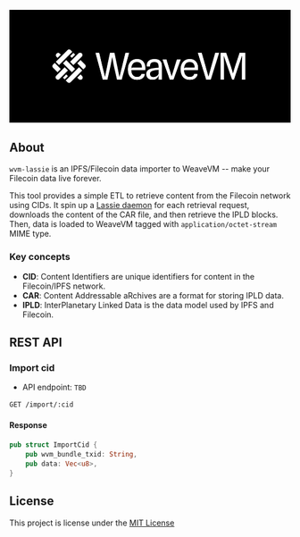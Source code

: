<p align="center">
  <a href="https://wvm.dev">
    <img src="https://raw.githubusercontent.com/weaveVM/.github/main/profile/bg.png">
  </a>
</p>

## About
`wvm-lassie` is an IPFS/Filecoin data importer to WeaveVM -- make your Filecoin data live forever.

This tool provides a simple ETL to retrieve content from the Filecoin network using CIDs. It spin up a [Lassie daemon](https://github.com/CheckerNetwork/rusty-lassie) for each retrieval request, downloads the content of the CAR file, and then retrieve the IPLD blocks. Then, data is loaded to WeaveVM tagged with `application/octet-stream` MIME type.

### Key concepts

- **CID**: Content Identifiers are unique identifiers for content in the Filecoin/IPFS network.
- **CAR**: Content Addressable aRchives are a format for storing IPLD data.
- **IPLD**: InterPlanetary Linked Data is the data model used by IPFS and Filecoin.

## REST API

### Import cid

- API endpoint: `TBD`

```bash
GET /import/:cid
```

#### Response

```rust
pub struct ImportCid {
    pub wvm_bundle_txid: String,
    pub data: Vec<u8>,
}
```

## License 
This project is license under the [MIT License](./LICENSE)